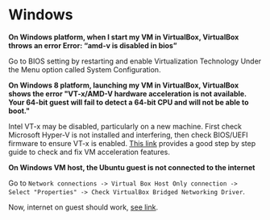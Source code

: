 # Windows

**On Windows platform, when I start my VM in VirtualBox, VirtualBox throws an error Error: “amd-v is disabled in bios”**

Go to BIOS setting by restarting and enable Virtualization Technology Under the Menu option called System Configuration.

**On Windows 8 platform, launching my VM in VirtualBox, VirtualBox shows the error "VT-x/AMD-V hardware acceleration is not available. Your 64-bit guest will fail to detect a 64-bit CPU and will not be able to boot."**

Intel VT-x may be disabled, particularly on a new machine. First check Microsoft Hyper-V is not installed and interfering, then check BIOS/UEFI firmware to ensure VT-x is enabled. [This link](http://www.howtogeek.com/213795/how-to-enable-intel-vt-x-in-your-computers-bios-or-uefi-firmware/) provides a good step by step guide to check and fix VM acceleration features.

**On Windows VM host, the Ubuntu guest is not connected to the internet**

Go to ```Network connections -> Virtual Box Host Only connection -> Select "Properties" -> Check VirtualBox Bridged Networking Driver```.

Now, internet on guest should work, [see link](
http://stackoverflow.com/questions/35375/internet-access-in-ubuntu-on-virtualbox).
